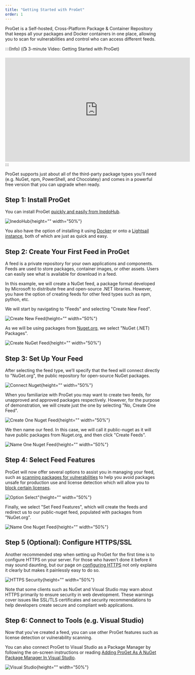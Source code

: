 ```yaml
---
title: "Getting Started with ProGet"
order: 1
---
```


ProGet is a Self-hosted, Cross-Platform Package & Container Repository that keeps all your packages and Docker containers in one place, allowing you to scan for vulnerabilities and control who can access different feeds. 

:::(Info) (📺 3-minute Video:  Getting Started with ProGet)
<iframe width="600" height="337" src="https://www.youtube.com/embed/IQ_GzpgLhlY" frameborder="0" allowfullscreen="true"></iframe>
:::

ProGet supports just about all of the third-party package types you'll need (e.g. NuGet, npm, PowerShell, and Chocolatey) and comes in a powerful free version that you can upgrade when ready.

## Step 1: Install ProGet

You can install ProGet [quickly and easily from InedoHub](/docs/installation/windows/inedo-hub-installation-guide).

![InedoHub](/resources/docs/windowsinstall-inedohubinstall.png){height="" width="50%"}

You also have the option of installing it using [Docker](/docs/installation/linux/docker-guide) or onto a [Lightsail instance](/docs/proget/installation/proget-how-to-install-on-aws-lightsail), both of which are just as quick and easy. 


## Step 2: Create Your First Feed in ProGet

A feed is a private repository for your own applications and components. Feeds are used to store packages, container images, or other assets. Users can easily see what is available for download in a feed. 

In this example, we will create a NuGet feed, a package format developed by Microsoft to distribute free and open-source .NET libraries. However, you have the option of creating feeds for other feed types such as npm, python, etc.

We will start by navigating to "Feeds" and selecting "Create New Feed". 

![Create New Feed](/resources/docs/proget-feeds-createnewfeed.png){height="" width="50%"}

As we will be using packages from [Nuget.org](https://www.nuget.org), we select "NuGet (.NET) Packages". 

![Create NuGet Feed](/resources/docs/proget-newfeed-nugetselect.png){height="" width="50%"}

## Step 3: Set Up Your Feed 

After selecting the feed type, we’ll specify that the feed will connect directly to "NuGet.org", the public repository for open-source NuGet packages. 

![Connect Nuget](/resources/docs/proget-nuget-connecttoorg.png){height="" width="50%"}

When you familiarize with ProGet you may want to create two feeds, for unapproved and approved packages respectively. However, for the purpose of demonstration, we will create just the one by selecting "No, Create One Feed". 

![Create One Nuget Feed](/resources/docs/proget-nuget-onenewfeed.png){height="" width="50%"}

We then name our feed. In this case, we will call it public-nuget as it will have public packages from Nuget.org, and then click "Create Feeds". 

![Name One Nuget Feed](/resources/docs/proget-nuget-onefeedname.png){height="" width="50%"}

## Step 4: Select Feed Features 

ProGet will now offer several options to assist you in managing your feed, such as [scanning packages for vulnerabilities](/docs/proget/sca/vulnerabilities) to help you avoid packages unsafe for production use and license detection which will allow you to [block certain licenses](/docs/proget/sca/licenses). 

![Option Select"](/resources/docs/proget-nuget-newfeedoptions.png){height="" width="50%"} 

Finally, we select "Set Feed Features", which will create the feeds and redirect us to our public-nuget feed, populated with packages from "NuGet.org". 

![Name One Nuget Feed](/resources/docs/proget-publicnuget-feed.png){height="" width="50%"}

## Step 5 (Optional): Configure HTTPS/SSL

Another recommended step when setting up ProGet for the first time is to  configure HTTPS on your server. For those who haven't done it before it  may sound daunting, but our page on [configuring HTTPS](/docs/installation/installing-on-iis/installation-windows-https-support) not only explains it clearly but makes it painlessly easy to do so.

![HTTPS Security](/resources/docs/proget-https-settings.png){height="" width="50%"}

Note that some clients such as NuGet and Visual Studio may warn about HTTPS primarily to ensure security in web development. These warnings cover issues like SSL/TLS certificates and security recommendations to help developers create secure and compliant web applications.

## Step 6: Connect to Tools (e.g. Visual Studio)

Now that you've created a feed, you can use other ProGet features such as license detection or vulnerability scanning. 

You can also connect ProGet to Visual Studio as a Package Manager by following the on-screen instructions or reading [Adding ProGet As A NuGet Package Manager In Visual Studio](/docs/proget/feeds/nuget/howto-nuget-proxy#add-visual-studio). 

![Visual Studio](/resources/docs/proget-publicnuget-visualstudio.png){height="" width="50%"}

 
